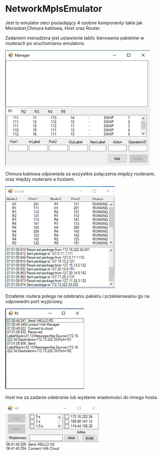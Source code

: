 # NetworkMplsEmulator
Jest to emulator sieci posiadający 4 osobne komponenty takie jak Menadzer,Chmura kablowa, Host oraz Router.

Zadaniem menadzera jest ustawienie tablic kierowania pakietów w routerach po uruchomianiu emulatora.

![](images/mena.png)

Chmura kablowa odpowiada za wszystkie połączenia między routerami, oraz między routerami a hostami.

![](images/Cloud.png)

Działanie routera polega na odebraniu pakietu i przekierowaniu go na odpowiedni port wyjściowy.

![](images/router.png)

Host ma za zadanie odebranie lub wysłanie wiadomości do innego hosta.

![](images/host.png)
